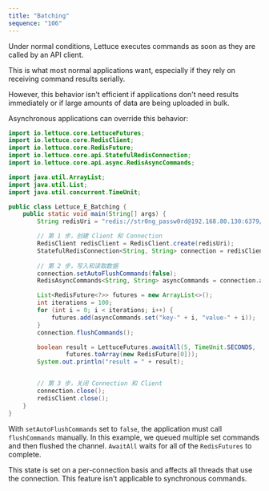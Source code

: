 ```yaml
---
title: "Batching"
sequence: "106"
---
```


Under normal conditions, Lettuce executes commands as soon as they are called by an API client.

This is what most normal applications want,
especially if they rely on receiving command results serially.

However, this behavior isn't efficient
if applications don't need results immediately or if large amounts of data are being uploaded in bulk.

Asynchronous applications can override this behavior:

```java
import io.lettuce.core.LettuceFutures;
import io.lettuce.core.RedisClient;
import io.lettuce.core.RedisFuture;
import io.lettuce.core.api.StatefulRedisConnection;
import io.lettuce.core.api.async.RedisAsyncCommands;

import java.util.ArrayList;
import java.util.List;
import java.util.concurrent.TimeUnit;

public class Lettuce_E_Batching {
    public static void main(String[] args) {
        String redisUri = "redis://str0ng_passw0rd@192.168.80.130:6379/";

        // 第 1 步，创建 Client 和 Connection
        RedisClient redisClient = RedisClient.create(redisUri);
        StatefulRedisConnection<String, String> connection = redisClient.connect();
        
        // 第 2 步，写入和读取数据
        connection.setAutoFlushCommands(false);
        RedisAsyncCommands<String, String> asyncCommands = connection.async();

        List<RedisFuture<?>> futures = new ArrayList<>();
        int iterations = 100;
        for (int i = 0; i < iterations; i++) {
            futures.add(asyncCommands.set("key-" + i, "value-" + i));
        }
        connection.flushCommands();

        boolean result = LettuceFutures.awaitAll(5, TimeUnit.SECONDS,
                futures.toArray(new RedisFuture[0]));
        System.out.println("result = " + result);


        // 第 3 步，关闭 Connection 和 Client
        connection.close();
        redisClient.close();
    }
}
```

With `setAutoFlushCommands` set to `false`, the application must call `flushCommands` manually.
In this example, we queued multiple set commands and then flushed the channel.
`AwaitAll` waits for all of the `RedisFutures` to complete.

This state is set on a per-connection basis and affects all threads that use the connection.
This feature isn't applicable to synchronous commands.
